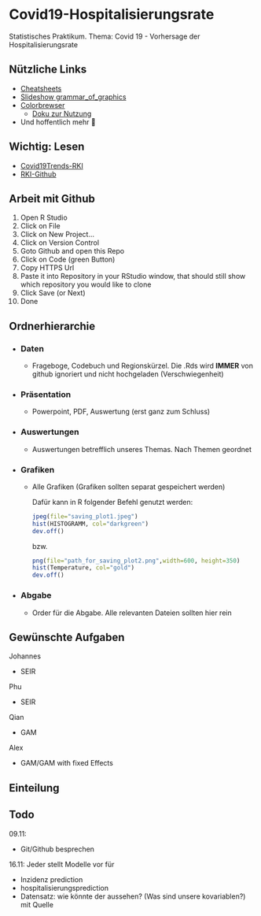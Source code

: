 # Covid19-Hospitalisierungsrate
Statistisches Praktikum. Thema: Covid 19 - Vorhersage der Hospitalisierungsrate

## Nützliche Links

- [Cheatsheets](https://rstudio.com/resources/cheatsheets/)
- [Slideshow grammar_of_graphics](https://pkg.garrickadenbuie.com/gentle-ggplot2/#70)
- [Colorbrewser](https://colorbrewer2.org/)
  - [Doku zur Nutzung](https://rstudio-pubs-static.s3.amazonaws.com/177286_826aed2f00794640b301aeb42533c6f1.html)
- Und hoffentlich mehr :grimacing:

## Wichtig: Lesen

- [Covid19Trends-RKI](https://www.rki.de/DE/Content/InfAZ/N/Neuartiges_Coronavirus/Situationsberichte/COVID-19-Trends/COVID-19-Trends.html?__blob=publicationFile#/home)
- [RKI-Github](https://github.com/orgs/robert-koch-institut/repositories)

## Arbeit mit Github

1. Open R Studio
2. Click on File
3. Click on New Project...
4. Click on Version Control
5. Goto Github and open this Repo
6. Click on Code (green Button)
7. Copy HTTPS Url
8. Paste it into Repository in your RStudio window, that should still show which repository you would like to clone
9. Click Save (or Next)
10. Done

## Ordnerhierarchie

- ### Daten

  - Frageboge, Codebuch und Regionskürzel. Die .Rds wird **IMMER** von github ignoriert und nicht hochgeladen (Verschwiegenheit)

- ### Präsentation

  - Powerpoint, PDF, Auswertung (erst ganz zum Schluss)

- ### Auswertungen

  - Auswertungen betrefflich unseres Themas. Nach Themen geordnet

- ### Grafiken

  - Alle Grafiken (Grafiken sollten separat gespeichert werden)

    Dafür kann in R folgender Befehl genutzt werden:

    ```R
    jpeg(file="saving_plot1.jpeg")
    hist(HISTOGRAMM, col="darkgreen")
    dev.off() 
    ```

    bzw.

    ```R
    png(file="path_for_saving_plot2.png",width=600, height=350)
    hist(Temperature, col="gold")
    dev.off()
    ```

- ### Abgabe

  - Order für die Abgabe. Alle relevanten Dateien sollten hier rein

## Gewünschte Aufgaben

Johannes
- SEIR

Phu
- SEIR

Qian
- GAM

Alex
- GAM/GAM with fixed Effects

## Einteilung


## Todo

09.11:
- Git/Github besprechen

16.11:
Jeder stellt Modelle vor für
- Inzidenz prediction
- hospitalisierungsprediction
- Datensatz: wie könnte der aussehen? (Was sind unsere kovariablen?)
mit Quelle








